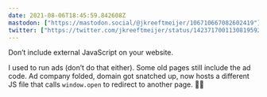 ```yaml
---
date: 2021-08-06T18:45:59.842608Z
mastodon: ["https://mastodon.social/@jkreeftmeijer/106710667082602419"]
twitter: ["https://twitter.com/jkreeftmeijer/status/1423717001130819592"]
---
```

Don’t include external JavaScript on your website.

I used to run ads (don’t do that either). Some old pages still include the ad code. Ad company folded, domain got snatched up, now hosts a different JS file that calls `window.open` to redirect to another page. 🤷‍♀️
